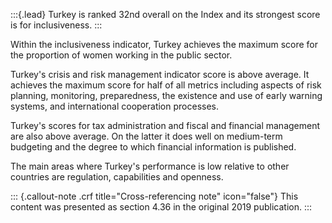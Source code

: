 :::{.lead}
Turkey is ranked 32nd overall on the Index and its strongest score is for
inclusiveness.
:::

Within the inclusiveness indicator, Turkey achieves the maximum score for the
proportion of women working in the public sector.

Turkey's crisis and risk management indicator score is above average. It
achieves the maximum score for half of all metrics including aspects of risk
planning, monitoring, preparedness, the existence and use of early warning
systems, and international cooperation processes.

Turkey's scores for tax administration and fiscal and financial management
are also above average. On the latter it does well on medium-term budgeting
and the degree to which financial information is published.

The main areas where Turkey's performance is low relative to other countries
are regulation, capabilities and openness.

::: {.callout-note .crf title="Cross-referencing note" icon="false"}
This content was presented as section 4.36 in the original 2019 publication.
:::

